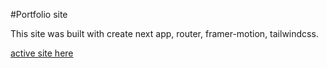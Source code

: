 #Portfolio site

This site was built with create next app, router, framer-motion, tailwindcss.

[active site here](https://cleverakanimoh.github.io/portfolio/)